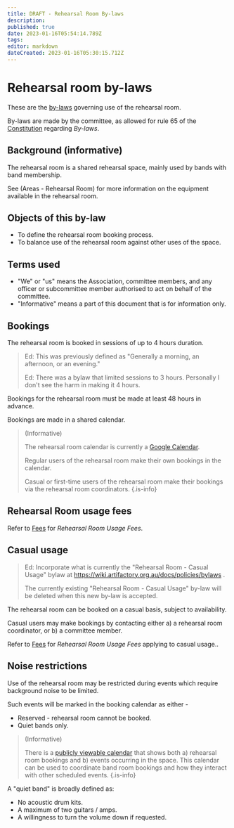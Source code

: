 ```yaml
---
title: DRAFT - Rehearsal Room By-laws
description: 
published: true
date: 2023-01-16T05:54:14.789Z
tags: 
editor: markdown
dateCreated: 2023-01-16T05:30:15.712Z
---
```


# Rehearsal room by-laws

These are the [by-laws](/docs/policies/bylaws) governing use of the rehearsal room.

By-laws are made by the committee, as allowed for rule 65 of the [Constitution](/constitution) regarding *By-laws*.

## Background (informative)

The rehearsal room is a shared rehearsal space, mainly used by bands with band membership.

See (Areas - Rehearsal Room) for more information on the equipment available in the rehearsal room.

## Objects of this by-law

* To define the rehearsal room booking process.
* To balance use of the rehearsal room against other uses of the space.

## Terms used

* "We" or "us" means the Association, committee members, and any officer or subcommittee member authorised to act on behalf of the committee.
* "Informative" means a part of this document that is for information only.

## Bookings

The rehearsal room is booked in sessions of up to 4 hours duration.

> Ed: This was previously defined as "Generally a morning, an afternoon, or an evening."
>
> Ed: There was a bylaw that limited sessions to 3 hours. Personally I don't see the harm in making it 4 hours.

Bookings for the rehearsal room must be made at least 48 hours in advance.

Bookings are made in a shared calendar.

> (Informative)
>
> The rehearsal room calendar is currently a [Google Calendar](https://space.artifactory.org.au/bands.html).
>
> Regular users of the rehearsal room make their own bookings in the calendar.
>
> Casual or first-time users of the rehearsal room make their bookings via the rehearsal room coordinators.
{.is-info}

## Rehearsal Room usage fees

Refer to [Fees](https://wiki.artifactory.org.au/en/docs/policies/fees) for *Rehearsal Room Usage Fees*.

## Casual usage

> Ed: Incorporate what is currently the "Rehearsal Room - Casual Usage" bylaw at https://wiki.artifactory.org.au/docs/policies/bylaws .
>
> The currently existing "Rehearsal Room - Casual Usage" by-law will be deleted when this new by-law is accepted.

The rehearsal room can be booked on a casual basis, subject to availability.

Casual users may make bookings by contacting either a) a rehearsal room coordinator, or b) a committee member.

Refer to [Fees](https://wiki.artifactory.org.au/en/docs/policies/fees) for *Rehearsal Room Usage Fees* applying to casual usage..

## Noise restrictions

Use of the rehearsal room may be restricted during events which require background noise to be limited.

Such events will be marked in the booking calendar as either -

* Reserved - rehearsal room cannot be booked.
* Quiet bands only.



> (Informative)
>
> There is a [publicly viewable calendar](https://space.artifactory.org.au/bands.html) that shows both a) rehearsal room bookings and b) events occurring in the space. This calendar can be used to coordinate band room bookings and how they interact with other scheduled events.
{.is-info}

A "quiet band" is broadly defined as:

* No acoustic drum kits.
* A maximum of two guitars / amps.
* A willingness to turn the volume down if requested.

